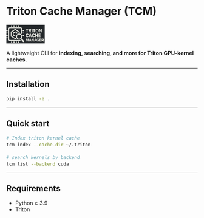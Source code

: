 # Triton Cache Manager (TCM)

<img src="../logo/tcm.png" alt="tcm" width="20%" height="auto">

A lightweight CLI for **indexing, searching, and more for Triton GPU-kernel caches**.

---

## Installation

```bash
pip install -e .
```

---

## Quick start

```bash
# Index triton kernel cache
tcm index --cache-dir ~/.triton

# search kernels by backend
tcm list --backend cuda

```

---

## Requirements

- Python ≥ 3.9
- Triton
